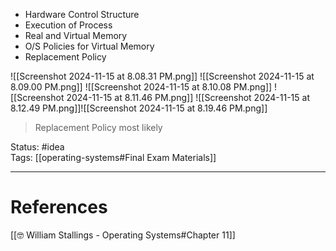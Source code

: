 - ﻿﻿Hardware Control Structure 
- ﻿﻿Execution of Process 
- ﻿﻿Real and Virtual Memory 
- ﻿﻿O/S Policies for Virtual Memory 
- ﻿﻿Replacement Policy 

![[Screenshot 2024-11-15 at 8.08.31 PM.png]]
![[Screenshot 2024-11-15 at 8.09.00 PM.png]]
![[Screenshot 2024-11-15 at 8.10.08 PM.png]]
![[Screenshot 2024-11-15 at 8.11.46 PM.png]]
![[Screenshot 2024-11-15 at 8.12.49 PM.png]]![[Screenshot 2024-11-15 at 8.19.46 PM.png]]

> Replacement Policy most likely

Status: #idea  
Tags: [[operating-systems#Final Exam Materials]]

---
# References
[[🤓 William Stallings - Operating Systems#Chapter 11]]